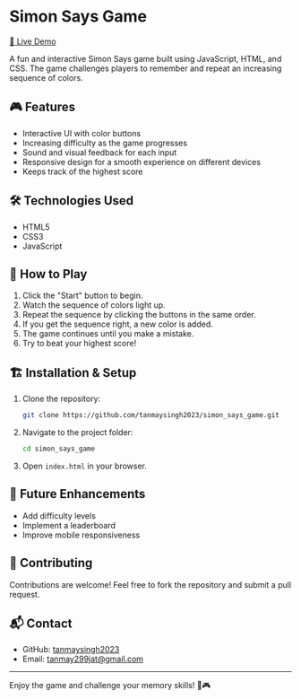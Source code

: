 # Simon Says Game
[🔗 Live Demo](https://tanmaysingh2023.github.io/simon_says_game/)

A fun and interactive Simon Says game built using JavaScript, HTML, and CSS. The game challenges players to remember and repeat an increasing sequence of colors.

## 🎮 Features

- Interactive UI with color buttons
- Increasing difficulty as the game progresses
- Sound and visual feedback for each input
- Responsive design for a smooth experience on different devices
- Keeps track of the highest score

## 🛠️ Technologies Used

- HTML5
- CSS3
- JavaScript

## 📜 How to Play

1. Click the "Start" button to begin.
2. Watch the sequence of colors light up.
3. Repeat the sequence by clicking the buttons in the same order.
4. If you get the sequence right, a new color is added.
5. The game continues until you make a mistake.
6. Try to beat your highest score!

## 🏗️ Installation & Setup

1. Clone the repository:
   ```bash
   git clone https://github.com/tanmaysingh2023/simon_says_game.git
   ```
2. Navigate to the project folder:
   ```bash
   cd simon_says_game
   ```
3. Open `index.html` in your browser.

## 🔧 Future Enhancements

- Add difficulty levels
- Implement a leaderboard
- Improve mobile responsiveness

## 🤝 Contributing

Contributions are welcome! Feel free to fork the repository and submit a pull request.

## 📬 Contact

- GitHub: [tanmaysingh2023](https://github.com/tanmaysingh2023)
- Email: [tanmay299jat@gmail.com](mailto:tanmay299jat@gmail.com)

---

Enjoy the game and challenge your memory skills! 🧠🎮





